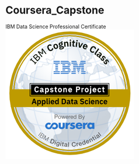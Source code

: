 # Coursera_Capstone
IBM Data Science Professional Certificate</br>
<img src="Applied_Data_Science_Capstone.png" alt="Applied Data Science Capstone">
